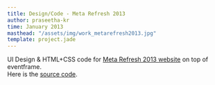 ```yaml
---
title: Design/Code - Meta Refresh 2013
author: praseetha-kr
time: January 2013
masthead: "/assets/img/work_metarefresh2013.jpg"
template: project.jade
---
```



<p>UI Design &amp; HTML+CSS code for <a href="https://metarefresh.in/2013/">Meta Refresh 2013 website</a> on top of eventframe.<br>
Here is the <a href="https://github.com/hasgeek/metarefresh/tree/2013-eventframe">source code</a>.</p>